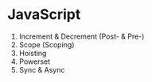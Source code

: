 <h1> JavaScript </h1>

1. Increment & Decrement (Post- & Pre-)  
2. Scope (Scoping)  
3. Hoisting  
4. Powerset  
5. Sync & Async  

